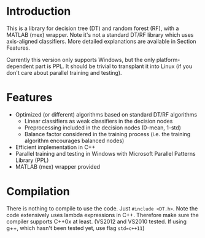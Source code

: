 Introduction
========

This is a library for decision tree (DT) and random forest (RF), with a MATLAB (mex) wrapper. 
Note it's not a standard DT/RF library which uses axis-aligned classifiers.
More detailed explanations are available in Section Features.

Currently this version only supports Windows, but the only platform-dependent part is PPL.
It should be trivial to transplant it into Linux (if you don't care about parallel training and testing).

Features
========
 * Optimized (or different) algorithms based on standard DT/RF algorithms
     * Linear classifiers as weak classifiers in the decision nodes
     * Preprocessing included in the decision nodes (0-mean, 1-std)
     * Balance factor considered in the training process (i.e. the training algorithm encourages balanced nodes)
 * Efficient implementation in C++
 * Parallel training and testing in Windows with Microsoft Parallel Patterns Library (PPL)
 * MATLAB (mex) wrapper provided

Compilation
=======
There is nothing to compile to use the code. Just `#include <DT.h>`.
Note the code extensively uses lambda expressions in C++.
Therefore make sure the compiler supports C++0x at least. (VS2012 and VS2010 tested. If using g++, which hasn't been tested yet, use flag `std=c++11`)

